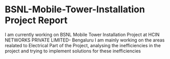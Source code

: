 # BSNL-Mobile-Tower-Installation Project Report 
I am currently working on BSNL Mobile Tower Installation Project at HCIN NETWORKS PRIVATE LIMITED- Bengaluru
I am mainly working on the areas realated to Electrical Part of the Project, analysing the inefficiencies in the project and trying to implement solutions for these inefficiencies
